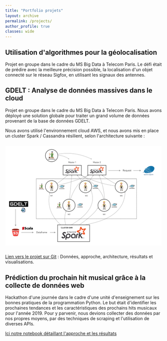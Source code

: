 ```yaml
---
title: "Portfolio projets"
layout: archive
permalink: /projects/
author_profile: true
classes: wide
---
```


## Utilisation d'algorithmes pour la géolocalisation

Projet en groupe dans le cadre du MS Big Data à Telecom Paris. Le défi était de prédire avec la meilleure précision possible, la localisation d'un objet connecté sur le réseau Sigfox, en utilisant les signaux des antennes.

## GDELT : Analyse de données massives dans le cloud

Projet en groupe dans le cadre du MS Big Data à Telecom Paris. Nous avons déployé une solution globale pour traiter un grand volume de données provenant de la base de données GDELT.

Nous avons utilisé l'environnement cloud AWS, et nous avons mis en place un cluster Spark / Cassandra résilient, selon l'architecture suivante :

<div align="center">
    <img src="https://github.com/AlexPeterBec/GDELT-cloud-data/raw/master/Images/archi.png" alt="Evaluation Flow-chart" vspace="10">
</div>

<a href="https://github.com/AlexPeterBec/GDELT-cloud-data" target="\_blank">Lien vers le projet sur Git</a> : Données, approche, architecture, résultats et visualisations.

## Prédiction du prochain hit musical grâce à la collecte de données web

Hackathon d'une journée dans le cadre d'une unité d'enseignement sur les bonnes pratiques de la programmation Python. Le but était d'identifier les prochaines tendances et les caractéristiques des prochains hits musicaux pour l'année 2019. Pour y parvenir, nous devions collecter des données par nos propres moyens, par des techniques de scraping et l'utilisation de diverses APIs.

<a href="{{ site.url }}{{ site.baseurl }}/assets/music-hackathon/baseline.html" target="\_blank">Ici notre notebook détaillant l'approche et les résultats</a>
